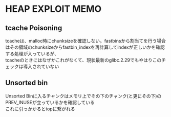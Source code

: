 # HEAP EXPLOIT MEMO

## tcache Poisoning
tcacheは、malloc時にchunksizeを確認しない。fastbinsから割当てを行う場合はその領域のchunksizeからfastbin_indexを再計算してindexが正しいかを確認する処理が入っているが、  
tcacheのときにはなぜかこれがなくて、現状最新のglibc.2.29でもやはりこのチェックは導入されていない  

## Unsorted bin
Unsorted Binに入るチャンクはメモリ上でその下のチャンク(と更にその下)のPREV_INUSEが立っているかを確認している  
これに引っかかるとtopに繋がれる  
